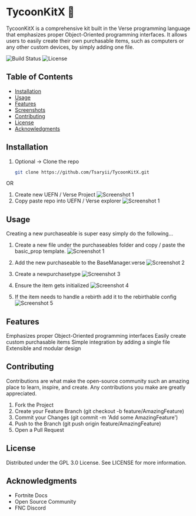 # TycoonKitX 🚀

TycoonKitX is a comprehensive kit built in the Verse programming language that emphasizes proper Object-Oriented programming interfaces. It allows users to easily create their own purchasable items, such as computers or any other custom devices, by simply adding one file.

![Build Status](https://img.shields.io/github/workflow/status/Tsaryii/TycoonKitX/CI)
![License](https://img.shields.io/github/license/Tsaryii/TycoonKitX)

## Table of Contents

- [Installation](#installation)
- [Usage](#usage)
- [Features](#features)
- [Screenshots](#screenshots)
- [Contributing](#contributing)
- [License](#license)
- [Acknowledgments](#acknowledgments)

## Installation

1. Optional -> Clone the repo
   ```sh
   git clone https://github.com/Tsaryii/TycoonKitX.git

OR

1. Create new UEFN / Verse Project
    ![Screenshot 1](./Images/CreateUEFN.png)
2. Copy paste repo into UEFN / Verse explorer
    ![Screenshot 1](./Images/AddedFiles.png)

## Usage
Creating a new purchaseable is super easy simply do the following...

1. Create a new file under the purchaseables folder and copy / paste the basic_prop template.
    ![Screenshot 1](./Images/ExamplePropBuyable.png)

2. Add the new purchaseable to the BaseManager.verse
    ![Screenshot 2](./Images/BasicPropExample.png)

3. Create a newpurchasetype
    ![Screenshot 3](./Images/NewPurchaseType.png)

4. Ensure the item gets initialized
    ![Screenshot 4](./Images/Initialize.png)

5. If the item needs to handle a rebirth add it to the rebirthable config
    ![Screenshot 5](./Images/OnRebirth.png)

## Features

Emphasizes proper Object-Oriented programming interfaces
Easily create custom purchasable items
Simple integration by adding a single file
Extensible and modular design

## Contributing

Contributions are what make the open-source community such an amazing place to learn, inspire, and create. Any contributions you make are greatly appreciated.

1. Fork the Project
2. Create your Feature Branch (git checkout -b feature/AmazingFeature)
3. Commit your Changes (git commit -m 'Add some AmazingFeature')
4. Push to the Branch (git push origin feature/AmazingFeature)
5. Open a Pull Request


## License
Distributed under the GPL 3.0 License. See LICENSE for more information.

## Acknowledgments
- Fortnite Docs
- Open Source Community
- FNC Discord
